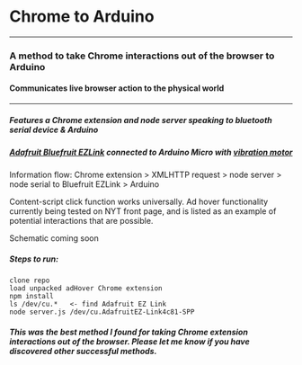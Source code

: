 # Chrome to Arduino


***
### A method to take Chrome interactions out of the browser to Arduino
#### Communicates live browser action to the physical world
***
##### Features a Chrome extension and node server speaking to bluetooth serial device & Arduino
##### [Adafruit Bluefruit EZLink](http://www.adafruit.com/product/1588) connected to Arduino Micro with [vibration motor](https://catalog.precisionmicrodrives.com/order-parts/product/304-109-5mm-vibration-motor-8mm-type)

Information flow: Chrome extension > XMLHTTP request > node server > node serial to Bluefruit EZLink > Arduino

Content-script click function works universally.  Ad hover functionality currently being tested on NYT front page, and is listed as an example of potential interactions that are possible.

Schematic coming soon

##### Steps to run:  
    clone repo
    load unpacked adHover Chrome extension
    npm install
    ls /dev/cu.*   <- find Adafruit EZ Link
    node server.js /dev/cu.AdafruitEZ-Link4c81-SPP 
  

##### This was the best method I found for taking Chrome extension interactions out of the browser.  Please let me know if you have discovered other successful methods.
